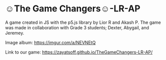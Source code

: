 # ☺The Game Changers☺-LR-AP
A game created in JS with the p5.js library by Lior R and Akash P. The game was made in collaboration with Grade 3 students; Dexter, Abygail, and Jeremey.


Image album: https://imgur.com/a/NEVNEtQ

Link to our game: https://zayatsoff.github.io/TheGameChangers-LR-AP/
